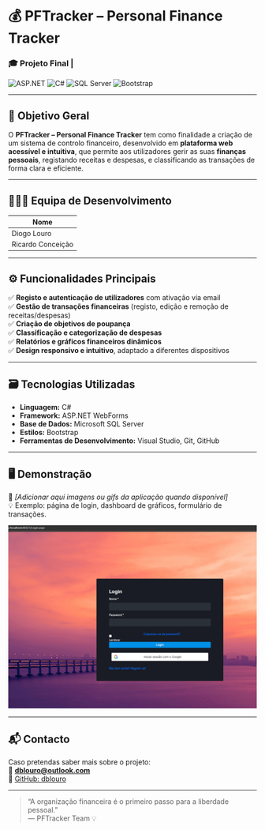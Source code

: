 ﻿# 💰 PFTracker – Personal Finance Tracker

### 🎓 Projeto Final | 

![ASP.NET](https://img.shields.io/badge/ASP.NET-512BD4?style=for-the-badge&logo=dotnet&logoColor=white)
![C#](https://img.shields.io/badge/C%23-239120?style=for-the-badge&logo=c-sharp&logoColor=white)
![SQL Server](https://img.shields.io/badge/SQL_Server-CC2927?style=for-the-badge&logo=microsoft-sql-server&logoColor=white)
![Bootstrap](https://img.shields.io/badge/Bootstrap-7952B3?style=for-the-badge&logo=bootstrap&logoColor=white)

---

## 🧭 Objetivo Geral

O **PFTracker – Personal Finance Tracker** tem como finalidade a criação de um sistema de controlo financeiro, desenvolvido em **plataforma web acessível e intuitiva**, que permite aos utilizadores gerir as suas **finanças pessoais**, registando receitas e despesas, e classificando as transações de forma clara e eficiente.

---

## 🧑‍🤝‍🧑 Equipa de Desenvolvimento

| Nome |
|------|
| Diogo Louro
| Ricardo Conceição

---

## ⚙️ Funcionalidades Principais

✅ **Registo e autenticação de utilizadores** com ativação via email  
✅ **Gestão de transações financeiras** (registo, edição e remoção de receitas/despesas)  
✅ **Criação de objetivos de poupança**  
✅ **Classificação e categorização de despesas**  
✅ **Relatórios e gráficos financeiros dinâmicos**  
✅ **Design responsivo e intuitivo**, adaptado a diferentes dispositivos  

---

## 🗃️ Tecnologias Utilizadas

- **Linguagem:** C#  
- **Framework:** ASP.NET WebForms  
- **Base de Dados:** Microsoft SQL Server  
- **Estilos:** Bootstrap  
- **Ferramentas de Desenvolvimento:** Visual Studio, Git, GitHub  

---

## 🖥️ Demonstração

📸 *[Adicionar aqui imagens ou gifs da aplicação quando disponível]*  
💡 Exemplo: página de login, dashboard de gráficos, formulário de transações.

![PFTracker Login Screenshot](PFTracker/demo/login.png)

---

## 📬 Contacto

Caso pretendas saber mais sobre o projeto:  
📧 **dblouro@outlook.com**  
🔗 [GitHub: dblouro](https://github.com/dblouro)

---

> “A organização financeira é o primeiro passo para a liberdade pessoal.”  
> — PFTracker Team 💡
